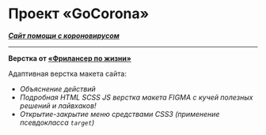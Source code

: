 # Проект «GoCorona»

***[Сайт помощи с короновирусом](https://github.com/shums89/go-corona/)***

---

**Верстка от [«Фрилансер по жизни»](https://www.youtube.com/channel/UCedskVwIKiZJsO8XdJdLKnA)**

Адаптивная верстка макета сайта:
- *Объяснение действий*
- *Подробная HTML SCSS JS верстка макета FIGMA с кучей полезных решений и лайвхаков!*
- *Открытие-закрытие меню средствами CSS3 (применение псевдокласса <code>target</code>)*

